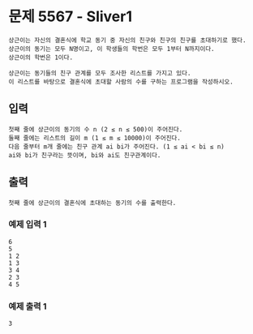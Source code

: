 # 문제 5567 - Sliver1
    상근이는 자신의 결혼식에 학교 동기 중 자신의 친구와 친구의 친구를 초대하기로 했다. 
    상근이의 동기는 모두 N명이고, 이 학생들의 학번은 모두 1부터 N까지이다. 
    상근이의 학번은 1이다.
    
    상근이는 동기들의 친구 관계를 모두 조사한 리스트를 가지고 있다. 
    이 리스트를 바탕으로 결혼식에 초대할 사람의 수를 구하는 프로그램을 작성하시오.

## 입력
    첫째 줄에 상근이의 동기의 수 n (2 ≤ n ≤ 500)이 주어진다. 
    둘째 줄에는 리스트의 길이 m (1 ≤ m ≤ 10000)이 주어진다. 
    다음 줄부터 m개 줄에는 친구 관계 ai bi가 주어진다. (1 ≤ ai < bi ≤ n) 
    ai와 bi가 친구라는 뜻이며, bi와 ai도 친구관계이다.

## 출력
    첫째 줄에 상근이의 결혼식에 초대하는 동기의 수를 출력한다.

### 예제 입력 1
    6
    5
    1 2
    1 3
    3 4
    2 3
    4 5
### 예제 출력 1
    3